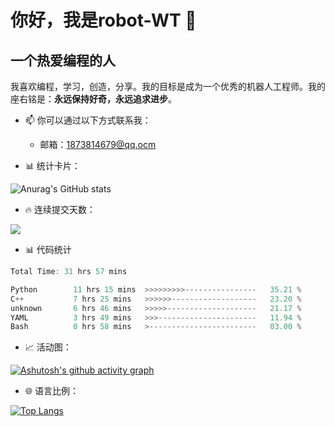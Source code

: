 <!--
**robot-WT/robot-WT** is a ✨ _special_ ✨ repository because its `README.md` (this file) appears on your GitHub profile.

Here are some ideas to get you started:

- 🔭 I’m currently working on ...
- 🌱 I’m currently learning ...
- 👯 I’m looking to collaborate on ...
- 🤔 I’m looking for help with ...
- 💬 Ask me about ...
- 📫 How to reach me: ...
- 😄 Pronouns: ...
- ⚡ Fun fact: ...
-->
# 你好，我是robot-WT 👋
## 一个热爱编程的人

我喜欢编程，学习，创造，分享。我的目标是成为一个优秀的机器人工程师。我的座右铭是：**永远保持好奇，永远追求进步**。

- 📫 你可以通过以下方式联系我：
  - 邮箱：1873814679@qq.ocm

- 📊 统计卡片：                                                                                                                        

![Anurag's GitHub stats](https://github-readme-stats.vercel.app/api?username=robot-WT&show_icons=true&theme=radical)         

- 🔥 连续提交天数：
 <div align="left"> <img src="https://github-readme-streak-stats.herokuapp.com/?user=robot-WT" /> </div>
 
- 📊 代码统计
<!--START_SECTION:waka-->

```rust
Total Time: 31 hrs 57 mins

Python        11 hrs 15 mins  >>>>>>>>>----------------   35.21 %
C++           7 hrs 25 mins   >>>>>>-------------------   23.20 %
unknown       6 hrs 46 mins   >>>>>--------------------   21.17 %
YAML          3 hrs 49 mins   >>>----------------------   11.94 %
Bash          0 hrs 58 mins   >------------------------   03.00 %
```

<!--END_SECTION:waka-->

 
- 📈 活动图：

[![Ashutosh's github activity graph](https://github-readme-activity-graph.vercel.app/graph?username=robot-WT&theme=github)](https://github.com/ashutosh00710/github-readme-activity-graph)

- 🌐 语言比例：

[![Top Langs](https://github-readme-stats.vercel.app/api/top-langs/?username=robot-WT&layout=compact)](https://github.com/anuraghazra/github-readme-stats)
